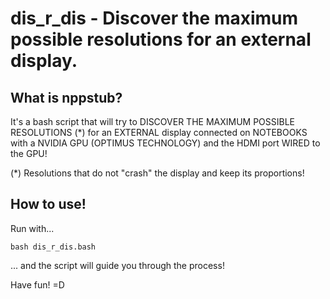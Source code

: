 dis_r_dis - Discover the maximum possible resolutions for an external display.
=============

What is nppstub?
-----

It's a bash script that will try to DISCOVER THE MAXIMUM POSSIBLE RESOLUTIONS (*) for 
an EXTERNAL display connected on NOTEBOOKS with a NVIDIA GPU (OPTIMUS 
TECHNOLOGY) and the HDMI port WIRED to the GPU!

(*) Resolutions that do not "crash" the display and keep its proportions!

How to use!
-----

Run with...

```
bash dis_r_dis.bash
```

... and the script will guide you through the process!

Have fun! =D
